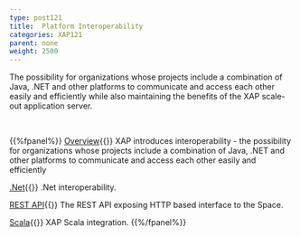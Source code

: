 ```yaml
---
type: post121
title:  Platform Interoperability
categories: XAP121
parent: none
weight: 2500
---
```



The possibility for organizations whose projects include a combination of Java, .NET and other platforms to communicate and access each other easily and efficiently while also maintaining the benefits of the XAP scale-out application server.


<br>

{{%fpanel%}}
[Overview](./interoperability.html){{<wbr>}}
XAP introduces interoperability - the possibility for organizations whose projects include a combination of Java, .NET and other platforms to communicate and access each other easily and efficiently

[.Net]({{%currentneturl%}}/interoperability.html){{<wbr>}}
.Net interoperability.

[REST API](./rest-service-overview.html){{<wbr>}}
The REST API exposing HTTP based interface to the Space.

[Scala](./scala.html){{<wbr>}}
XAP Scala integration.
{{%/fpanel%}}
